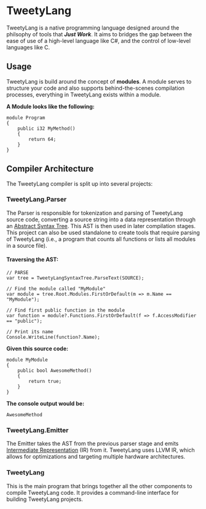 # TweetyLang
TweetyLang is a native programming language designed around the philsophy of tools that ***Just Work***. It aims to bridges the gap between the ease of use of a high-level language like C#, and the control of low-level languages like C.

## Usage
TweetyLang is build around the concept of **modules**. A module serves to structure your code and also supports behind-the-scenes compilation processes, everything in TweetyLang exists within a module.

**A Module looks like the following:**
```TweetyLang
module Program
{
    public i32 MyMethod() 
    {
        return 64;
    }
}
```

## Compiler Architecture
The TweetyLang compiler is split up into several projects:

### TweetyLang.Parser
The Parser is responsible for tokenization and parsing of TweetyLang source code, converting a source string into a data representation through an [Abstract Syntax Tree](https://en.wikipedia.org/wiki/Abstract_syntax_tree). This AST is then used in later compilation stages. This project can also be used standalone to create tools that require parsing of TweetyLang (i.e., a program that counts all functions or lists all modules in a source file).

#### Traversing the AST:
```CSharp
// PARSE
var tree = TweetyLangSyntaxTree.ParseText(SOURCE);

// Find the module called "MyModule"
var module = tree.Root.Modules.FirstOrDefault(m => m.Name == "MyModule");

// Find first public function in the module
var function = module?.Functions.FirstOrDefault(f => f.AccessModifier == "public");

// Print its name
Console.WriteLine(function?.Name);
```

**Given this source code:**
```TweetyLang
module MyModule
{
    public bool AwesomeMethod() 
    {
        return true;
    }
}
```
**The console output would be:**
```Terminal
AwesomeMethod
```

### TweetyLang.Emitter
The Emitter takes the AST from the previous parser stage and emits [Intermediate Representation](https://en.wikipedia.org/wiki/Intermediate_representation) (IR) from it. TweetyLang uses LLVM IR, which allows for optimizations and targeting multiple hardware architectures.

### TweetyLang
This is the main program that brings together all the other components to compile TweetyLang code. It provides a command-line interface for building TweetyLang projects.
